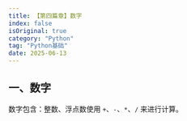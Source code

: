 ```yaml
---
title: 【第四篇章】数字
index: false
isOriginal: true
category: "Python"
tag: "Python基础"
date: 2025-06-13
---
```


## 一、数字

数字包含：整数、浮点数使用 `+`、`-`、`*`、`/` 来进行计算。

